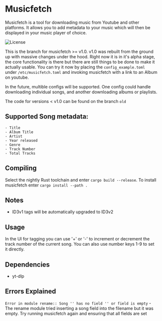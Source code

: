 # Musicfetch
Musicfetch is a tool for downloading music from Youtube and other platforms. It allows you to add metadata to your music which will then be displayed in your music player of choice. 

![License](https://img.shields.io/github/license/FriederHannenheim/Musicfetch)

This is the branch for musicfetch >= v1.0. v1.0 was rebuilt from the ground up with massive changes under the hood. Right now it is in it's alpha stage, the core functionality is there but there are still things to be done to make it actually usable. You can try it now by placing the `config_example.toml` under `/etc/musicfetch.toml` and invoking musicfetch with a link to an Album on youtube.

In the future, multible configs will be supported. One config could handle downloading individual songs, and another downloading albums or playlists.

The code for versions < v1.0 can be found on the branch `old`

## Supported Song metadata:
    - Title
    - Album Title
    - Artist
    - Year released
    - Genre
    - Track Number
    - Total Tracks

## Compiling
Select the nightly Rust toolchain and enter `cargo build --release`. To install musicfetch enter `cargo install --path .`


## Notes
- ID3v1 tags will be automatically upgraded to ID3v2

## Usage
In the UI for tagging you can use '+' or '-' to increment or decrement the track number of the current song. You can also use number keys 1-9 to set it directly.

## Dependencies
- yt-dlp

## Errors Explained
`Error in module rename:: Song '' has no field '' or field is empty` - The rename module tried inserting a song field into the filename but it was empty. Try running musicfetch again and ensuring that all fields are set